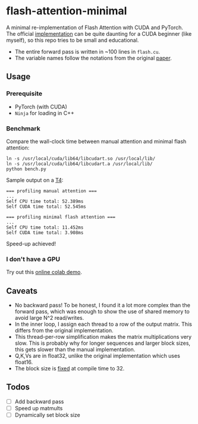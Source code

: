 # flash-attention-minimal
A minimal re-implementation of Flash Attention with CUDA and PyTorch. 
The official [implementation](https://github.com/Dao-AILab/flash-attention) can be quite daunting for a CUDA beginner
(like myself), so this repo tries to be small and educational.

* The entire forward pass is written in ~100 lines in `flash.cu`.
* The variable names follow the notations from the original [paper](https://arxiv.org/abs/2205.14135).

## Usage
### Prerequisite
* PyTorch (with CUDA)
* `Ninja` for loading in C++

### Benchmark
Compare the wall-clock time between manual attention and minimal flash attention:
```
ln -s /usr/local/cuda/lib64/libcudart.so /usr/local/lib/
ln -s /usr/local/cuda/lib64/libcudart.a /usr/local/lib/
python bench.py
```

Sample output on a [T4](https://aws.amazon.com/ec2/instance-types/g4/):
```
=== profiling manual attention ===
...
Self CPU time total: 52.389ms
Self CUDA time total: 52.545ms

=== profiling minimal flash attention === 
...  
Self CPU time total: 11.452ms
Self CUDA time total: 3.908ms
```
Speed-up achieved! 

### I don't have a GPU
Try out this [online colab demo](https://colab.research.google.com/gist/tspeterkim/143bc7be7a845656817cf94c5228598e/demo-flash-attention-minimal.ipynb).

## Caveats
* No backward pass! To be honest, I found it a lot more complex than the forward pass, which was enough to show the
use of shared memory to avoid large N^2 read/writes.
* In the inner loop, I assign each thread to a row of the output matrix. This differs from the original implementation.
* This thread-per-row simplification makes the matrix multiplications very slow. This is probably why for longer 
sequences and larger block sizes, this gets slower than the manual implementation.
* Q,K,Vs are in float32, unlike the original implementation which uses float16.
* The block size is [fixed](https://github.com/tspeterkim/flash-attention-minimal/blob/9b7ca8ef4e6afdbfeb149a9cd488c8dea9af9ad6/flash.cu#L85) at compile time to 32.

## Todos
- [ ] Add backward pass
- [ ] Speed up matmults
- [ ] Dynamically set block size